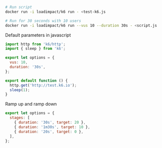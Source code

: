

```bash
# Run script 
docker run -i loadimpact/k6 run - <test-k6.js

# Run for 30 seconds with 10 users
docker run -i loadimpact/k6 run --vus 10 --duration 30s - <script.js
```



Default parameters in javascript 

```javascript
import http from 'k6/http';
import { sleep } from 'k6';

export let options = {
  vus: 10,
  duration: '30s',
};

export default function () {
  http.get('http://test.k6.io');
  sleep(1);
}
```

Ramp up and ramp down 

```javascript
export let options = {
  stages: [
    { duration: '30s', target: 20 },
    { duration: '1m30s', target: 10 },
    { duration: '20s', target: 0 },
  ],
};
```

